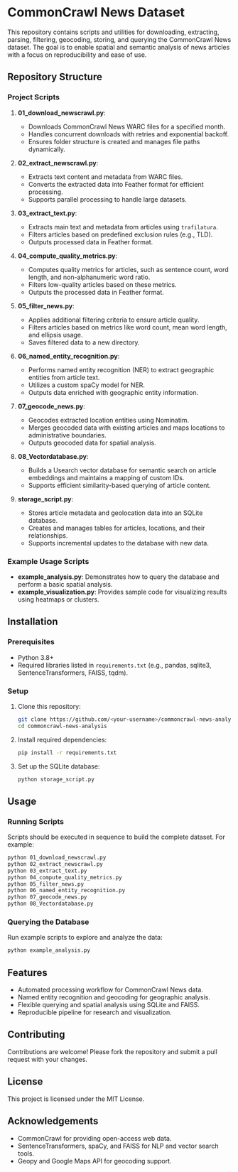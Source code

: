 # CommonCrawl News Dataset

This repository contains scripts and utilities for downloading, extracting, parsing, filtering, geocoding, storing, and querying the CommonCrawl News dataset. The goal is to enable spatial and semantic analysis of news articles with a focus on reproducibility and ease of use.

## Repository Structure

### Project Scripts
1. **01_download_newscrawl.py**: 
   - Downloads CommonCrawl News WARC files for a specified month.
   - Handles concurrent downloads with retries and exponential backoff.
   - Ensures folder structure is created and manages file paths dynamically.

2. **02_extract_newscrawl.py**:
   - Extracts text content and metadata from WARC files.
   - Converts the extracted data into Feather format for efficient processing.
   - Supports parallel processing to handle large datasets.

3. **03_extract_text.py**:
   - Extracts main text and metadata from articles using `trafilatura`.
   - Filters articles based on predefined exclusion rules (e.g., TLD).
   - Outputs processed data in Feather format.

4. **04_compute_quality_metrics.py**:
   - Computes quality metrics for articles, such as sentence count, word length, and non-alphanumeric word ratio.
   - Filters low-quality articles based on these metrics.
   - Outputs the processed data in Feather format.

5. **05_filter_news.py**:
   - Applies additional filtering criteria to ensure article quality.
   - Filters articles based on metrics like word count, mean word length, and ellipsis usage.
   - Saves filtered data to a new directory.

6. **06_named_entity_recognition.py**:
   - Performs named entity recognition (NER) to extract geographic entities from article text.
   - Utilizes a custom spaCy model for NER.
   - Outputs data enriched with geographic entity information.

7. **07_geocode_news.py**:
   - Geocodes extracted location entities using Nominatim.
   - Merges geocoded data with existing articles and maps locations to administrative boundaries.
   - Outputs geocoded data for spatial analysis.

8. **08_Vectordatabase.py**:
   - Builds a Usearch vector database for semantic search on article embeddings and maintains a mapping of custom IDs.
   - Supports efficient similarity-based querying of article content.

9. **storage_script.py**:
   - Stores article metadata and geolocation data into an SQLite database.
   - Creates and manages tables for articles, locations, and their relationships.
   - Supports incremental updates to the database with new data.

### Example Usage Scripts
- **example_analysis.py**: Demonstrates how to query the database and perform a basic spatial analysis.
- **example_visualization.py**: Provides sample code for visualizing results using heatmaps or clusters.

## Installation

### Prerequisites
- Python 3.8+
- Required libraries listed in `requirements.txt` (e.g., pandas, sqlite3, SentenceTransformers, FAISS, tqdm).

### Setup
1. Clone this repository:
   ```bash
   git clone https://github.com/<your-username>/commoncrawl-news-analysis.git
   cd commoncrawl-news-analysis
   ```

2. Install required dependencies:
   ```bash
   pip install -r requirements.txt
   ```

3. Set up the SQLite database:
   ```bash
   python storage_script.py
   ```

## Usage

### Running Scripts
Scripts should be executed in sequence to build the complete dataset. For example:
```bash
python 01_download_newscrawl.py
python 02_extract_newscrawl.py
python 03_extract_text.py
python 04_compute_quality_metrics.py
python 05_filter_news.py
python 06_named_entity_recognition.py
python 07_geocode_news.py
python 08_Vectordatabase.py
```

### Querying the Database
Run example scripts to explore and analyze the data:
```bash
python example_analysis.py
```

## Features
- Automated processing workflow for CommonCrawl News data.
- Named entity recognition and geocoding for geographic analysis.
- Flexible querying and spatial analysis using SQLite and FAISS.
- Reproducible pipeline for research and visualization.

## Contributing
Contributions are welcome! Please fork the repository and submit a pull request with your changes.

## License
This project is licensed under the MIT License.

## Acknowledgements
- CommonCrawl for providing open-access web data.
- SentenceTransformers, spaCy, and FAISS for NLP and vector search tools.
- Geopy and Google Maps API for geocoding support.
